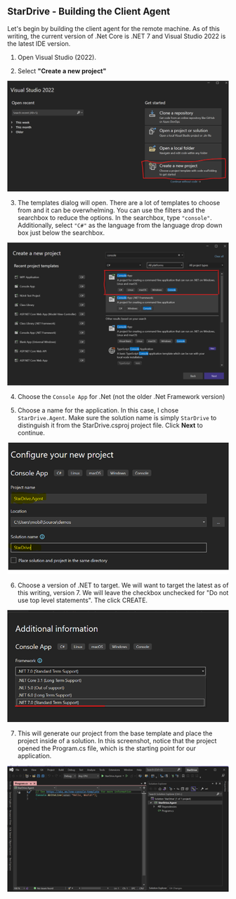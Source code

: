 ## StarDrive - Building the Client Agent
Let's begin by building the client agent for the remote machine. As of this writing, the current version of .Net Core is .NET 7 and Visual Studio 2022 is the latest IDE version.

1. Open Visual Studio (2022).

2. Select **"Create a new project"**

![vs2022 start dialog](images/part1/1-vs-create-new-project.png)

3. The templates dialog will open. There are a lot of templates to choose from and it can be overwhelming. You can use the filters and the searchbox to reduce the options. In the searchbox, type `"console"`. Additionally, select `"C#"` as the language from the language drop down box just below the searchbox.

![vs2022 create new project dialog](images/part1/2-console-app.png)

4. Choose the `Console App` for .Net (not the older .Net Framework version)

5. Choose a name for the application. In this case, I chose `StarDrive.Agent`. Make sure the solution name is simply `StarDrive` to distinguish it from the StarDrive.csproj project file. Click **Next** to continue.

![configure project name dialog](images/part1/3-name-console-app.png)

6. Choose a version of .NET to target. We will want to target the latest as of this writing, version 7. We will leave the checkbox unchecked for "Do not use top level statements". The click CREATE.

![.net version selector](images/part1/4-net-version.png)


7. This will generate our project from the base template and place the project inside of a solution. In this screenshot, notice that the project opened the Program.cs file, which is the starting point for our application.

![initial console project created with defaults](images/part1/5-we-have-liftoff.png)




